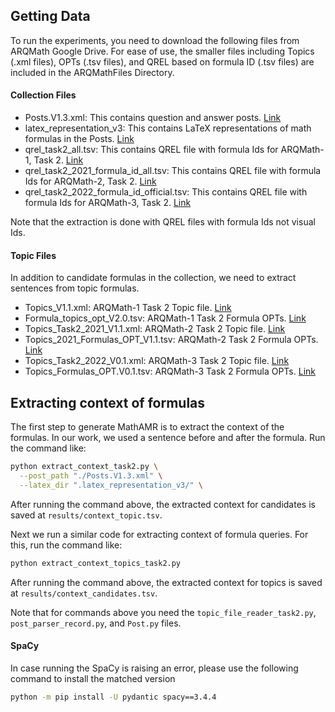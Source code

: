 ## Getting Data
To run the experiments, you need to download the following files from ARQMath Google Drive.
For ease of use, the smaller files including Topics (.xml files), OPTs (.tsv files), and QREL based on formula ID (.tsv files) are included in the ARQMathFiles Directory.
#### Collection Files
- Posts.V1.3.xml: This contains question and answer posts. [Link](https://drive.google.com/drive/u/0/folders/1YekTVvfmYKZ8I5uiUMbs21G2mKwF9IAm)
- latex_representation_v3: This contains LaTeX representations of math formulas in the Posts. [Link](https://drive.google.com/drive/u/0/folders/18bHlAWkhIJkLeS9CHvBQQ-BLSn4rrlvE)
- qrel_task2_all.tsv: This contains QREL file with formula Ids for ARQMath-1, Task 2. [Link](https://drive.google.com/drive/u/0/folders/1BWDWl6m6uX-CjdboF4ngvlE2xSvCiPwD)
- qrel_task2_2021_formula_id_all.tsv: This contains QREL file with formula Ids for ARQMath-2, Task 2. [Link](https://drive.google.com/drive/u/0/folders/1iucnTr9ZaI0tXyqfzC_8NB8DfE8Y0emm)
- qrel_task2_2022_formula_id_official.tsv: This contains QREL file with formula Ids for ARQMath-3, Task 2. [Link](https://drive.google.com/drive/u/0/folders/1T-7cR8rwjfcKdxUsaO_JVL8Ul4zOR-LS)

Note that the extraction is done with QREL files with formula Ids not visual Ids.
#### Topic Files
In addition to candidate formulas in the collection, we need to extract sentences from topic formulas.
- Topics_V1.1.xml: ARQMath-1 Task 2 Topic file. [Link](https://drive.google.com/drive/u/0/folders/1DFvfNObb1T8AnOYkCvp0o6XmfX-9J60B)
- Formula_topics_opt_V2.0.tsv: ARQMath-1 Task 2 Formula OPTs. [Link](https://drive.google.com/drive/u/0/folders/14c_R9bpLWxaV6fKNNpKgepoYNZXE6Hi1)
- Topics_Task2_2021_V1.1.xml: ARQMath-2 Task 2 Topic file. [Link](https://drive.google.com/drive/u/0/folders/1mhzyiJv94XmOZ14B4LHJM2gS1hJtexCk)
- Topics_2021_Formulas_OPT_V1.1.tsv: ARQMath-2 Task 2 Formula OPTs. [Link](https://drive.google.com/drive/u/0/folders/1p0_OcQpYFGbKEgZ4VFsBhVc7S3OdKdkf)
- Topics_Task2_2022_V0.1.xml: ARQMath-3 Task 2 Topic file. [Link](https://drive.google.com/drive/u/0/folders/1qLIh8DjDPhn2nEVOkrq0dyBnC4zzO6Oo)
- Topics_Formulas_OPT.V0.1.tsv: ARQMath-3 Task 2 Formula OPTs. [Link](https://drive.google.com/drive/u/0/folders/1NfPrKDlrrFi4DTYzCvPvZnJHPK7XXcbr)

## Extracting context of formulas
The first step to generate MathAMR is to extract the context of the formulas. In our work, we used a sentence before and after the formula.
Run the command like:
```bash
python extract_context_task2.py \
  --post_path "./Posts.V1.3.xml" \
  --latex_dir ".latex_representation_v3/" \
```

After running the command above, the extracted context for candidates is saved at `results/context_topic.tsv`.

Next we run a similar code for extracting context of formula queries. For this, run the command like:
```bash
python extract_context_topics_task2.py 
```
After running the command above, the extracted context for topics is saved at `results/context_candidates.tsv`.

Note that for commands above you need the `topic_file_reader_task2.py`, `post_parser_record.py`, and `Post.py` files.

#### SpaCy
In case running the SpaCy is raising an error, please use the following command to install the matched version
```bash
python -m pip install -U pydantic spacy==3.4.4
```